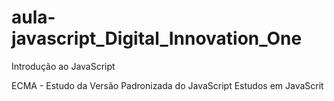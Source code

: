 # aula-javascript_Digital_Innovation_One
Introdução ao JavaScript

ECMA - Estudo da Versão Padronizada do JavaScript
Estudos em JavaScrit